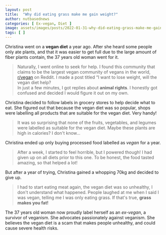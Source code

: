 ```yaml
---
layout: post
title:  "Why did eating grass make me gain weight?"
author: nutbasednews
categories: [ Ex-vegan, Diet ]
image: assets/images/posts/2022-01-31-why-did-eating-grass-make-me-gain-weight/0.png
tags: [ ]
---
```


Christina went on a **vegan diet** a year ago. After she heard some people only ate plants, and that it was easier to get full due to the large amount of fiber plants contain, the 37 years old woman went for it.

> Naturally, I went online to seek for help. I found this community that claims to be the largest vegan community of vegans in the world, [r/vegan](https://reddit.com/r/vegan) on Reddit. I made a post titled “I want to lose weight, will the vegan diet help?<br>In just a few minutes, I got replies about **animal rights**. I honestly got confused and decided I would figure it out on my own.

Christina decided to follow labels in grocery stores to help decide what to eat. She figured out that because the vegan diet was so popular, shops were labelling all products that are suitable for the vegan diet. Very handy!

> It was so surprising that none of the fruits, vegetables, and legumes were labelled as suitable for the vegan diet. Maybe these plants are high in calories? I don't know...

Christina ended up only buying processed food labelled as _vegan_ for a year.

> After a week, I started to feel horrible, but I powered though! I had given up on all diets prior to this one. To be honest, the food tasted amazing, so that helped a lot!

But after a year of trying, Christina gained a whopping 70kg and decided to give up.

> I had to start eating meat again, the vegan diet was so unhealthy, I don't understand what happened. People laughed at me when I said I was vegan, telling me I was only eating grass. If that's true, **grass makes you fat!**

The 37 years old woman now proudly label herself as an *ex-vegan*, a survivor of veganism. She advocates passionately against veganism. She believes the vegan diet is a scam that makes people unhealthy, and could cause severe health risks.
